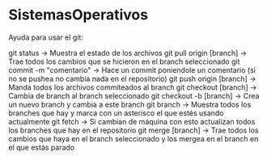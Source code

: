 SistemasOperativos
==================
Ayuda para usar el git:

git status                    -> Muestra el estado de los archivos
git pull origin [branch]      -> Trae todos los cambios que se hicieron en el branch seleccionado
git commit -m "comentario"    -> Hace un commit poniendole un comentario (si no se pushea no cambia nada en el repositorio)
git push origin [branch]      -> Manda todos los archivos commiteados al branch
git checkout [branch]         -> Cambia de branch al branch seleccionado
git checkout -b [branch]      -> Crea un nuevo branch y cambia a este branch
git branch                    -> Muestra todos los branches que hay y marca con un asterisco el que estés usando actualmente
git fetch                     -> Si cambian de máquina con esto actualizan todos los branches que hay en el repositorio
git merge [branch]            -> Trae todos los cambios que haya en el branch seleccionado y los mergea en el branch en el que estás parado
